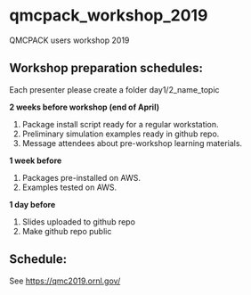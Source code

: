 # qmcpack_workshop_2019
QMCPACK users workshop 2019


## Workshop preparation schedules:

Each presenter please create a folder day1/2_name_topic

**2 weeks before workshop (end of April)**
1. Package install script ready for a regular workstation.
2. Preliminary simulation examples ready in github repo.
3. Message attendees about pre-workshop learning materials.

**1 week before**
1. Packages pre-installed on AWS.
2. Examples tested on AWS.

**1 day before**
1. Slides uploaded to github repo
2. Make github repo public



## Schedule:
See https://qmc2019.ornl.gov/
